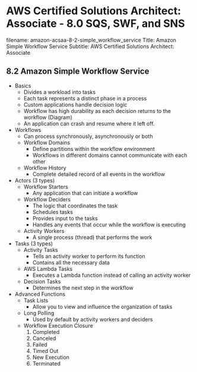 AWS Certified Solutions Architect: Associate - 8.0 SQS, SWF, and SNS
============================================================

filename: amazon-acsaa-8-2-simple_workflow_service
Title: Amazon Simple Workflow Service
Subtitle: AWS Certified Solutions Architect: Associate

8.2 Amazon Simple Workflow Service
------------------------------------------------------------

* Basics
	+ Divides a workload into tasks
	+ Each task represents a distinct phase in a process
	+ Custom applications handle decision logic
	+ Workflow has high durability as each decision returns to the workflow (Diagram)
	+ An application can crash and resume where it left off. 
* Workflows
	+ Can process synchronously, asynchronously or both
	+ Workflow Domains
		- Define partitions within the workflow environment
		- Workflows in different domains cannot communicate with each other
	+ Workflow History
		- Complete detailed record of all events in the workflow
* Actors (3 types)
	+ Workflow Starters
		- Any application that can initiate a workflow
	+ Workflow Deciders
		- The logic that coordinates the task
		- Schedules tasks
		- Provides input to the tasks
		- Handles any events that occur while the workflow is executing
	+ Activity Workers
		- A single process (thread) that performs the work
* Tasks (3 types)
	+ Activity Tasks
		- Tells an activity worker to perform its function
		- Contains all the necessary data
	+ AWS Lambda Tasks
		- Executes a Lambda function instead of calling an activity worker
	+ Decision Tasks
		- Determines the next step in the workflow
* Advanced Functions
	+ Task Lists 
		- Allow you to view and influence the organization of tasks
	+ Long Polling
		- Used by default by activity workers and deciders
	+ Workflow Execution Closure
		1. Completed
		2. Canceled
		3. Failed
		4. Timed Out
		5. New Execution
		6. Terminated
	